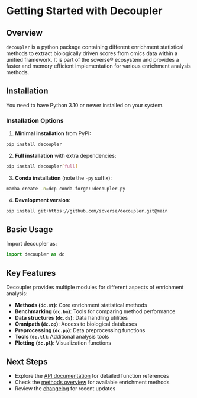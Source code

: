 # Getting Started with Decoupler

## Overview

`decoupler` is a python package containing different enrichment statistical methods to extract biologically driven scores from omics data within a unified framework. It is part of the scverse® ecosystem and provides a faster and memory efficient implementation for various enrichment analysis methods.

## Installation

You need to have Python 3.10 or newer installed on your system.

### Installation Options

1. **Minimal installation** from PyPI:
```bash
pip install decoupler
```

2. **Full installation** with extra dependencies:
```bash
pip install decoupler[full]
```

3. **Conda installation** (note the `-py` suffix):
```bash
mamba create -n=dcp conda-forge::decoupler-py
```

4. **Development version**:
```bash
pip install git+https://github.com/scverse/decoupler.git@main
```

## Basic Usage

Import decoupler as:

```python
import decoupler as dc
```

## Key Features

Decoupler provides multiple modules for different aspects of enrichment analysis:

- **Methods (`dc.mt`)**: Core enrichment statistical methods
- **Benchmarking (`dc.bm`)**: Tools for comparing method performance
- **Data structures (`dc.ds`)**: Data handling utilities
- **Omnipath (`dc.op`)**: Access to biological databases
- **Preprocessing (`dc.pp`)**: Data preprocessing functions
- **Tools (`dc.tl`)**: Additional analysis tools
- **Plotting (`dc.pl`)**: Visualization functions

## Next Steps

- Explore the [API documentation](../api/index.md) for detailed function references
- Check the [methods overview](methods_overview.md) for available enrichment methods
- Review the [changelog](../changelog.md) for recent updates